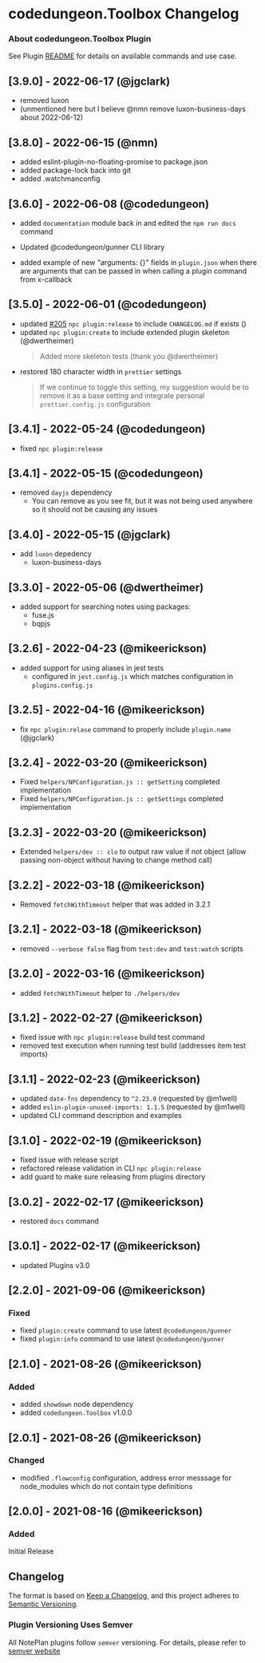 # codedungeon.Toolbox Changelog

### About codedungeon.Toolbox Plugin

See Plugin [README](https://github.com/NotePlan/plugins/blob/main/codedungeon.Toolbox/README.md) for details on available commands and use case.

## [3.9.0] - 2022-06-17 (@jgclark)
- removed luxon
- (unmentioned here but I believe @nmn remove luxon-business-days about 2022-06-12)

## [3.8.0] - 2022-06-15 (@nmn)

- added eslint-plugin-no-floating-promise to package.json
- added package-lock back into git
- added .watchmanconfig

## [3.6.0] - 2022-06-08 (@codedungeon)
- added `documentation` module back in and edited the `npm run docs` command

- Updated @codedungeon/gunner CLI library
- added example of new "arguments: {}" fields in `plugin.json` when there are arguments that can be passed in when calling a plugin command from x-callback

## [3.5.0] - 2022-06-01 (@codedungeon)

- updated [#205](https://github.com/NotePlan/plugins/issues/205) `npc plugin:release` to include `CHANGELOG.md` if exists ()
- updated `npc plugin:create` to include extended plugin skeleton (@dwertheimer)
  > Added more skeleton tests (thank you @dwertheimer)
- restored 180 character width in `prettier` settings
  > If we continue to toggle this setting, my suggestion would be to remove it as a base setting and integrate personal `prettier.config.js` configuration

## [3.4.1] - 2022-05-24 (@codedungeon)

- fixed `npc plugin:release`

## [3.4.1] - 2022-05-15 (@codedungeon)

- removed `dayjs` dependency
  - You can remove as you see fit, but it was not being used anywhere so it should not be causing any issues

## [3.4.0] - 2022-05-15 (@jgclark)
- add `luxon` depedency
  - luxon-business-days

## [3.3.0] - 2022-05-06 (@dwertheimer)
- added support for searching notes using packages:
  - fuse.js
  - bqpjs

## [3.2.6] - 2022-04-23 (@mikeerickson)

- added support for using aliases in jest tests
  - configured in `jest.config.js` which matches configuration in `plugins.config.js`

## [3.2.5] - 2022-04-16 (@mikeerickson)

- fix `npc plugin:relase` command to properly include `plugin.name` (@jgclark)

## [3.2.4] - 2022-03-20 (@mikeerickson)

- Fixed `helpers/NPConfiguration.js :: getSetting` completed implementation
- Fixed `helpers/NPConfiguration.js :: getSettings` completed implementation

## [3.2.3] - 2022-03-20 (@mikeerickson)

- Extended `helpers/dev :: clo` to output raw value if not object (allow passing non-object without having to change method call)

## [3.2.2] - 2022-03-18 (@mikeerickson)

- Removed `fetchWithTimeout` helper that was added in 3.2.1

## [3.2.1] - 2022-03-18 (@mikeerickson)

- removed `--verbose false` flag from `test:dev` and `test:watch` scripts

## [3.2.0] - 2022-03-16 (@mikeerickson)

- added `fetchWithTimeout` helper to `./helpers/dev`

## [3.1.2] - 2022-02-27 (@mikeerickson)
- fixed issue with `npc plugin:release` build test command
- removed test execution when running test build (addresses item test imports)

## [3.1.1] - 2022-02-23 (@mikeerickson)
- updated `date-fns` dependency to `^2.23.0` (requested by @m1well)
- added `eslin-plugin-unused-imports: 1.1.5` (requested by @m1well)
- updated CLI command description and examples

## [3.1.0] - 2022-02-19 (@mikeerickson)
- fixed issue with release script
- refactored release validation in CLI `npc plugin:release`
- add guard to make sure releasing from plugins directory

## [3.0.2] - 2022-02-17 (@mikeerickson)
- restored `docs` command

## [3.0.1] - 2022-02-17 (@mikeerickson)
- updated Plugins v3.0

## [2.2.0] - 2021-09-06 (@mikeerickson)

### Fixed
- fixed `plugin:create` command to use latest `@codedungeon/gunner`
- fixed `plugin:info` command to use latest `@codedungeon/gunner`

## [2.1.0] - 2021-08-26 (@mikeerickson)

### Added
- added `showdown` node dependency
- added `codedungeon.Toolbox` v1.0.0

## [2.0.1] - 2021-08-26 (@mikeerickson)

### Changed
- modified `.flowconfig` configuration, address error messsage for node_modules which do not contain type definitions

## [2.0.0] - 2021-08-16 (@mikeerickson)

### Added
Initial Release

## Changelog
The format is based on [Keep a Changelog](https://keepachangelog.com/en/1.0.0/),
and this project adheres to [Semantic Versioning](https://semver.org/spec/v2.0.0.html).

### Plugin Versioning Uses Semver
All NotePlan plugins follow `semver` versioning. For details, please refer to [semver website](https://semver.org/)

